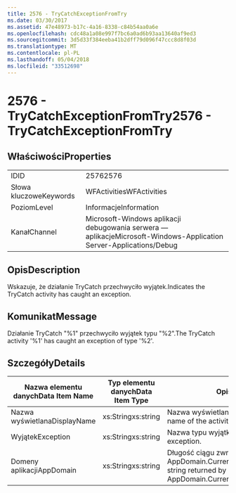 ```yaml
---
title: 2576 - TryCatchExceptionFromTry
ms.date: 03/30/2017
ms.assetid: 47e48973-b17c-4a16-8338-c84b54aa0a6e
ms.openlocfilehash: cdc48a1a08e997f7bc6a0ad6b93aa13640af9ed3
ms.sourcegitcommit: 3d5d33f384eeba41b2dff79d096f47ccc8d8f03d
ms.translationtype: MT
ms.contentlocale: pl-PL
ms.lasthandoff: 05/04/2018
ms.locfileid: "33512698"
---
```

# <a name="2576---trycatchexceptionfromtry"></a><span data-ttu-id="e2f4f-102">2576 - TryCatchExceptionFromTry</span><span class="sxs-lookup"><span data-stu-id="e2f4f-102">2576 - TryCatchExceptionFromTry</span></span>
## <a name="properties"></a><span data-ttu-id="e2f4f-103">Właściwości</span><span class="sxs-lookup"><span data-stu-id="e2f4f-103">Properties</span></span>  
  
|||  
|-|-|  
|<span data-ttu-id="e2f4f-104">ID</span><span class="sxs-lookup"><span data-stu-id="e2f4f-104">ID</span></span>|<span data-ttu-id="e2f4f-105">2576</span><span class="sxs-lookup"><span data-stu-id="e2f4f-105">2576</span></span>|  
|<span data-ttu-id="e2f4f-106">Słowa kluczowe</span><span class="sxs-lookup"><span data-stu-id="e2f4f-106">Keywords</span></span>|<span data-ttu-id="e2f4f-107">WFActivities</span><span class="sxs-lookup"><span data-stu-id="e2f4f-107">WFActivities</span></span>|  
|<span data-ttu-id="e2f4f-108">Poziom</span><span class="sxs-lookup"><span data-stu-id="e2f4f-108">Level</span></span>|<span data-ttu-id="e2f4f-109">Informacje</span><span class="sxs-lookup"><span data-stu-id="e2f4f-109">Information</span></span>|  
|<span data-ttu-id="e2f4f-110">Kanał</span><span class="sxs-lookup"><span data-stu-id="e2f4f-110">Channel</span></span>|<span data-ttu-id="e2f4f-111">Microsoft-Windows aplikacji debugowania serwera — aplikacje</span><span class="sxs-lookup"><span data-stu-id="e2f4f-111">Microsoft-Windows-Application Server-Applications/Debug</span></span>|  
  
## <a name="description"></a><span data-ttu-id="e2f4f-112">Opis</span><span class="sxs-lookup"><span data-stu-id="e2f4f-112">Description</span></span>  
 <span data-ttu-id="e2f4f-113">Wskazuje, że działanie TryCatch przechwyciło wyjątek.</span><span class="sxs-lookup"><span data-stu-id="e2f4f-113">Indicates the TryCatch activity has caught an exception.</span></span>  
  
## <a name="message"></a><span data-ttu-id="e2f4f-114">Komunikat</span><span class="sxs-lookup"><span data-stu-id="e2f4f-114">Message</span></span>  
 <span data-ttu-id="e2f4f-115">Działanie TryCatch "%1" przechwyciło wyjątek typu "%2".</span><span class="sxs-lookup"><span data-stu-id="e2f4f-115">The TryCatch activity '%1' has caught an exception of type '%2'.</span></span>  
  
## <a name="details"></a><span data-ttu-id="e2f4f-116">Szczegóły</span><span class="sxs-lookup"><span data-stu-id="e2f4f-116">Details</span></span>  
  
|<span data-ttu-id="e2f4f-117">Nazwa elementu danych</span><span class="sxs-lookup"><span data-stu-id="e2f4f-117">Data Item Name</span></span>|<span data-ttu-id="e2f4f-118">Typ elementu danych</span><span class="sxs-lookup"><span data-stu-id="e2f4f-118">Data Item Type</span></span>|<span data-ttu-id="e2f4f-119">Opis</span><span class="sxs-lookup"><span data-stu-id="e2f4f-119">Description</span></span>|  
|--------------------|--------------------|-----------------|  
|<span data-ttu-id="e2f4f-120">Nazwa wyświetlana</span><span class="sxs-lookup"><span data-stu-id="e2f4f-120">DisplayName</span></span>|<span data-ttu-id="e2f4f-121">xs:String</span><span class="sxs-lookup"><span data-stu-id="e2f4f-121">xs:string</span></span>|<span data-ttu-id="e2f4f-122">Nazwa wyświetlana działania.</span><span class="sxs-lookup"><span data-stu-id="e2f4f-122">The display name of the activity.</span></span>|  
|<span data-ttu-id="e2f4f-123">Wyjątek</span><span class="sxs-lookup"><span data-stu-id="e2f4f-123">Exception</span></span>|<span data-ttu-id="e2f4f-124">xs:String</span><span class="sxs-lookup"><span data-stu-id="e2f4f-124">xs:string</span></span>|<span data-ttu-id="e2f4f-125">Nazwa typu wyjątku.</span><span class="sxs-lookup"><span data-stu-id="e2f4f-125">The type name of the exception.</span></span>|  
|<span data-ttu-id="e2f4f-126">Domeny aplikacji</span><span class="sxs-lookup"><span data-stu-id="e2f4f-126">AppDomain</span></span>|<span data-ttu-id="e2f4f-127">xs:String</span><span class="sxs-lookup"><span data-stu-id="e2f4f-127">xs:string</span></span>|<span data-ttu-id="e2f4f-128">Długość ciągu zwróconego przez AppDomain.CurrentDomain.FriendlyName.</span><span class="sxs-lookup"><span data-stu-id="e2f4f-128">The string returned by AppDomain.CurrentDomain.FriendlyName.</span></span>|
